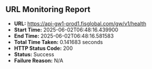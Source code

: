 ## URL Monitoring Report

- **URL:** https://api-gw1-prod1.fisglobal.com/gw/v1/health
- **Start Time:** 2025-06-02T06:48:16.439900
- **End Time:** 2025-06-02T06:48:16.581583
- **Total Time Taken:** 0.141683 seconds
- **HTTP Status Code:** 200
- **Status:** Success
- **Failure Reason:** N/A
